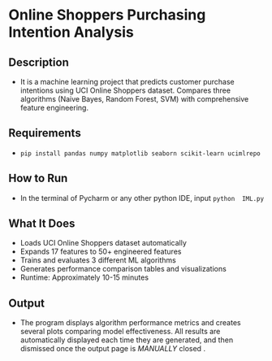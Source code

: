 # Online Shoppers Purchasing Intention Analysis #

## Description ##
 - It is a machine learning project that predicts customer purchase intentions using UCI Online Shoppers dataset. Compares three algorithms (Naive Bayes, Random Forest, SVM) with comprehensive feature engineering.

## Requirements ##
 - `pip install pandas numpy matplotlib seaborn scikit-learn ucimlrepo`

## How to Run ##
 - In the terminal of Pycharm or any other python IDE, input `python  IML.py`

## What It Does ##
 - Loads UCI Online Shoppers dataset automatically
 - Expands 17 features to 50+ engineered features
 - Trains and evaluates 3 different ML algorithms
 - Generates performance comparison tables and visualizations
 - Runtime: Approximately 10-15 minutes

## Output ##
 - The program displays algorithm performance metrics and creates several plots comparing model effectiveness. All results are automatically displayed each time they are generated, and then dismissed once the output page is *MANUALLY* closed .
